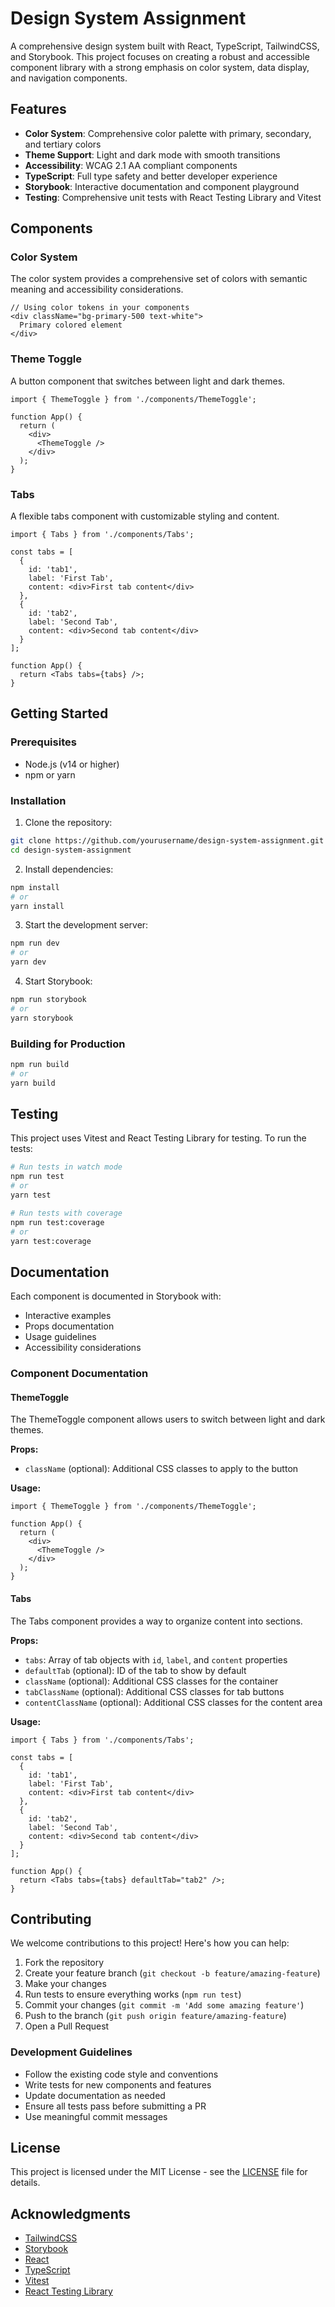 # Design System Assignment

A comprehensive design system built with React, TypeScript, TailwindCSS, and Storybook. This project focuses on creating a robust and accessible component library with a strong emphasis on color system, data display, and navigation components.

## Features

- **Color System**: Comprehensive color palette with primary, secondary, and tertiary colors
- **Theme Support**: Light and dark mode with smooth transitions
- **Accessibility**: WCAG 2.1 AA compliant components
- **TypeScript**: Full type safety and better developer experience
- **Storybook**: Interactive documentation and component playground
- **Testing**: Comprehensive unit tests with React Testing Library and Vitest

## Components

### Color System
The color system provides a comprehensive set of colors with semantic meaning and accessibility considerations.

```tsx
// Using color tokens in your components
<div className="bg-primary-500 text-white">
  Primary colored element
</div>
```

### Theme Toggle
A button component that switches between light and dark themes.

```tsx
import { ThemeToggle } from './components/ThemeToggle';

function App() {
  return (
    <div>
      <ThemeToggle />
    </div>
  );
}
```

### Tabs
A flexible tabs component with customizable styling and content.

```tsx
import { Tabs } from './components/Tabs';

const tabs = [
  {
    id: 'tab1',
    label: 'First Tab',
    content: <div>First tab content</div>
  },
  {
    id: 'tab2',
    label: 'Second Tab',
    content: <div>Second tab content</div>
  }
];

function App() {
  return <Tabs tabs={tabs} />;
}
```

## Getting Started

### Prerequisites

- Node.js (v14 or higher)
- npm or yarn

### Installation

1. Clone the repository:
```bash
git clone https://github.com/yourusername/design-system-assignment.git
cd design-system-assignment
```

2. Install dependencies:
```bash
npm install
# or
yarn install
```

3. Start the development server:
```bash
npm run dev
# or
yarn dev
```

4. Start Storybook:
```bash
npm run storybook
# or
yarn storybook
```

### Building for Production

```bash
npm run build
# or
yarn build
```

## Testing

This project uses Vitest and React Testing Library for testing. To run the tests:

```bash
# Run tests in watch mode
npm run test
# or
yarn test

# Run tests with coverage
npm run test:coverage
# or
yarn test:coverage
```

## Documentation

Each component is documented in Storybook with:
- Interactive examples
- Props documentation
- Usage guidelines
- Accessibility considerations

### Component Documentation

#### ThemeToggle

The ThemeToggle component allows users to switch between light and dark themes.

**Props:**
- `className` (optional): Additional CSS classes to apply to the button

**Usage:**
```tsx
import { ThemeToggle } from './components/ThemeToggle';

function App() {
  return (
    <div>
      <ThemeToggle />
    </div>
  );
}
```

#### Tabs

The Tabs component provides a way to organize content into sections.

**Props:**
- `tabs`: Array of tab objects with `id`, `label`, and `content` properties
- `defaultTab` (optional): ID of the tab to show by default
- `className` (optional): Additional CSS classes for the container
- `tabClassName` (optional): Additional CSS classes for tab buttons
- `contentClassName` (optional): Additional CSS classes for the content area

**Usage:**
```tsx
import { Tabs } from './components/Tabs';

const tabs = [
  {
    id: 'tab1',
    label: 'First Tab',
    content: <div>First tab content</div>
  },
  {
    id: 'tab2',
    label: 'Second Tab',
    content: <div>Second tab content</div>
  }
];

function App() {
  return <Tabs tabs={tabs} defaultTab="tab2" />;
}
```

## Contributing

We welcome contributions to this project! Here's how you can help:

1. Fork the repository
2. Create your feature branch (`git checkout -b feature/amazing-feature`)
3. Make your changes
4. Run tests to ensure everything works (`npm run test`)
5. Commit your changes (`git commit -m 'Add some amazing feature'`)
6. Push to the branch (`git push origin feature/amazing-feature`)
7. Open a Pull Request

### Development Guidelines

- Follow the existing code style and conventions
- Write tests for new components and features
- Update documentation as needed
- Ensure all tests pass before submitting a PR
- Use meaningful commit messages

## License

This project is licensed under the MIT License - see the [LICENSE](LICENSE) file for details.

## Acknowledgments

- [TailwindCSS](https://tailwindcss.com/)
- [Storybook](https://storybook.js.org/)
- [React](https://reactjs.org/)
- [TypeScript](https://www.typescriptlang.org/)
- [Vitest](https://vitest.dev/)
- [React Testing Library](https://testing-library.com/docs/react-testing-library/intro/)

